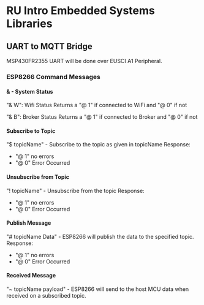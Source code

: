 # RU Intro Embedded Systems Libraries

## UART to MQTT Bridge

MSP430FR2355 UART will be done over EUSCI A1 Peripheral.

### ESP8266 Command Messages

#### & - System Status
"& W": Wifi Status
Returns a "@ 1" if connected to WiFi and "@ 0" if not

"& B": Broker Status
Returns a "@ 1" if connected to Broker and "@ 0" if not

#### Subscribe to Topic
"$ topicName" - Subscribe to the topic as given in topicName
Response:
- "@ 1" no errors
- "@ 0" Error Occurred

#### Unsubscribe from Topic
"! topicName" - Unsubscribe from the topic
Response:
- "@ 1" no errors
- "@ 0" Error Occurred

#### Publish Message
"# topicName Data" - ESP8266 will publish the data to the specified topic.
Response:
- "@ 1" no errors
- "@ 0" Error Occurred

#### Received Message
"~ topicName payload" - ESP8266 will send to the host MCU data when received on a subscribed topic.
